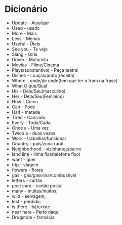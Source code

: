# Dicionário 

* Update - Atualizar
* Used - usado
* More - Mais
* Less - Menos
* Useful - Úteis
* See you - Te vejo
* Slang - Gíria
* Driver - Motorista
* Movies - Filme/Cinema
* Plays(substantivo) - Peça teatral
* Dishes - Louças/prato(receita)
* Where - onde/de onde(tem que ter o from na frase)
* What O que/Qual
* His - Dele/Seu(masculino)
* Her - Dela/Seu(Feminino)
* How - Como
* Can - Pode
* Half - metade
* Tired - Cansado
* Every - Todo/Cada
* Once a - Uma vez
* Twice a - duas vezes
* Work - trabalhar/funcionar
* Country - país/zona rural
* Neighborhood - vizinhança/bairro
* land line - linha fixa(telefone fixo)
* want - quer
* trip - viagem
* flowers - flores
* gas - gás/gasolina/combustível
* letters - cartas
* post card - cartão postal
* many - muitas/muitos;
* wild - selvagem;
* lost - perdido;
* is there - há/existe
* near here - Perto daqui
* Drugstore - farmácia